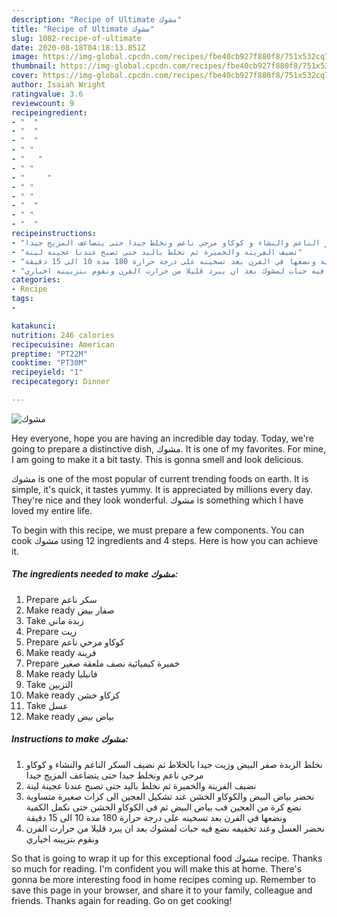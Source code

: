 ```yaml
---
description: "Recipe of Ultimate مشوك"
title: "Recipe of Ultimate مشوك"
slug: 1082-recipe-of-ultimate
date: 2020-08-18T04:18:13.851Z
image: https://img-global.cpcdn.com/recipes/fbe40cb927f880f8/751x532cq70/مشوك-recipe-main-photo.jpg
thumbnail: https://img-global.cpcdn.com/recipes/fbe40cb927f880f8/751x532cq70/مشوك-recipe-main-photo.jpg
cover: https://img-global.cpcdn.com/recipes/fbe40cb927f880f8/751x532cq70/مشوك-recipe-main-photo.jpg
author: Isaiah Wright
ratingvalue: 3.6
reviewcount: 9
recipeingredient:
- "  "
- "  "
- "  "
- " "
- "   "
- " "
- "     "
- " "
- " "
- "  "
- " "
- "  "
recipeinstructions:
- "نخلط الزبدة صفر البيض وزيت جيدا بالخلاط ثم نضيف السكر الناعم والنشاء و كوكاو مرحي ناعم ونخلط جيدا حتى يتضاعف المزيج جيدا"
- "نضيف الفرينة والخميرة ثم نخلط باليد حتى تصبح عندنا عجينة لينة"
- "نحضر بياض البيض والكوكاو الخشن عند تشكيل العجين الى كرات صغيرة متساوية نضع كرة من العجين فب بياض البيض ثم في الكوكاو الخشن حتى نكمل الكمية ونضعها في الفرن بعد تسخينه على درجة حرارة 180 مدة 10 الى 15 دقيقة"
- "نحضر العسل وعند تخفيفه نضع فيه حبات لمشوك بعد ان يبرد قليلا من حرارت الفرن ونقوم بتزيينه اخياري"
categories:
- Recipe
tags:
- 

katakunci:  
nutrition: 246 calories
recipecuisine: American
preptime: "PT22M"
cooktime: "PT30M"
recipeyield: "1"
recipecategory: Dinner

---
```



![مشوك](https://img-global.cpcdn.com/recipes/fbe40cb927f880f8/751x532cq70/مشوك-recipe-main-photo.jpg)

Hey everyone, hope you are having an incredible day today. Today, we're going to prepare a distinctive dish, مشوك. It is one of my favorites. For mine, I am going to make it a bit tasty. This is gonna smell and look delicious.

مشوك is one of the most popular of current trending foods on earth. It is simple, it's quick, it tastes yummy. It is appreciated by millions every day. They're nice and they look wonderful. مشوك is something which I have loved my entire life.




To begin with this recipe, we must prepare a few components. You can cook مشوك using 12 ingredients and 4 steps. Here is how you can achieve it.

<!--inarticleads1-->

##### The ingredients needed to make مشوك:

1. Prepare  سكر ناعم
1. Make ready  صفار بيض
1. Take  زبدة ماني
1. Prepare  زيت
1. Prepare  كوكاو مرحي ناعم
1. Make ready  فرينة
1. Prepare  خميرة كيميائية نصف ملعقة صغير
1. Make ready  فانيليا
1. Take  التزيين
1. Make ready  كزكاو خشن
1. Take  عسل
1. Make ready  بياض بيض




<!--inarticleads2-->

##### Instructions to make مشوك:

1. نخلط الزبدة صفر البيض وزيت جيدا بالخلاط ثم نضيف السكر الناعم والنشاء و كوكاو مرحي ناعم ونخلط جيدا حتى يتضاعف المزيج جيدا
1. نضيف الفرينة والخميرة ثم نخلط باليد حتى تصبح عندنا عجينة لينة
1. نحضر بياض البيض والكوكاو الخشن عند تشكيل العجين الى كرات صغيرة متساوية نضع كرة من العجين فب بياض البيض ثم في الكوكاو الخشن حتى نكمل الكمية ونضعها في الفرن بعد تسخينه على درجة حرارة 180 مدة 10 الى 15 دقيقة
1. نحضر العسل وعند تخفيفه نضع فيه حبات لمشوك بعد ان يبرد قليلا من حرارت الفرن ونقوم بتزيينه اخياري




So that is going to wrap it up for this exceptional food مشوك recipe. Thanks so much for reading. I'm confident you will make this at home. There's gonna be more interesting food in home recipes coming up. Remember to save this page in your browser, and share it to your family, colleague and friends. Thanks again for reading. Go on get cooking!
